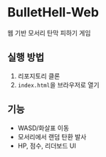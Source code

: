 # BulletHell-Web
웹 기반 모서리 탄막 피하기 게임

## 실행 방법
1. 리포지토리 클론
2. `index.html`을 브라우저로 열기

## 기능
- WASD/화살표 이동
- 모서리에서 랜덤 탄환 발사
- HP, 점수, 리더보드 UI